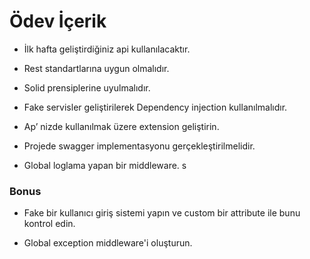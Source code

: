 # Ödev İçerik

- İlk hafta geliştirdiğiniz api kullanılacaktır.

- Rest standartlarına uygun olmalıdır.

- Solid prensiplerine uyulmalıdır.

- Fake servisler geliştirilerek Dependency injection kullanılmalıdır.

- Ap’ nizde kullanılmak üzere extension geliştirin.

- Projede swagger implementasyonu gerçekleştirilmelidir.

- Global loglama yapan bir middleware.
s

### Bonus

- Fake bir kullanıcı giriş sistemi yapın ve custom bir attribute ile bunu kontrol edin.

- Global exception middleware'i oluşturun.
